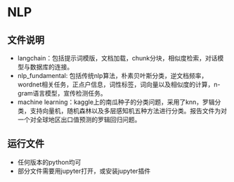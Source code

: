 # **NLP**

## 文件说明

* langchain：包括提示词模版，文档加载，chunk分块，相似度检索，对话模型与数据库的连接。
* nlp_fundamental: 包括传统nlp算法，朴素贝叶斯分类，逆文档频率，wordnet相关任务，正点户信息，词性标签，词向量以及相似度的计算，n-gram语言模型，宣传检测任务。
* machine learning：kaggle上的南瓜种子的分类问题，采用了knn，罗辑分类，支持向量机，随机森林以及多层感知机五种方法进行分类。报告文件为对一个对全球地区出口值预测的罗辑回归问题。


## 运行文件

* 任何版本的python均可
* 部分文件需要用jupyter打开，或安装jupyter插件
